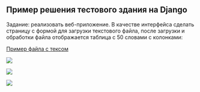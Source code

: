 
## Пример решения тестового здания на Django

Задание: реализовать веб-приложение. 
В качестве интерфейса сделать страницу 
с формой для загрузки текстового файла, 
после загрузки и обработки файла 
отображается таблица с 50 словами с колонками:

[Пример файла с тексом](https://drive.google.com/file/d/17kJK--_0JE2ulqr6QU6yzRx03_uG-_mc/view?usp=sharing)


![](https://i.imgur.com/c0ThR5n.png)

![](https://i.imgur.com/Q0lq18H.png)

![](https://i.imgur.com/UncdeG7.png)